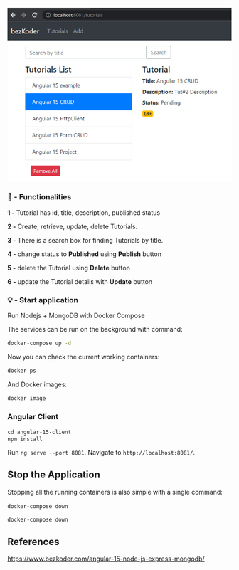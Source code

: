 ![Alt text](angular-15-crud-example.png)

### 🚀 - Functionalities

**1 -** Tutorial has id, title, description, published status

**2 -** Create, retrieve, update, delete Tutorials.

**3 -** There is a search box for finding Tutorials by title.

**4 -** change status to **Published** using **Publish** button

**5 -** delete the Tutorial using **Delete** button

**6 -** update the Tutorial details with **Update** button

### 💡  - Start application

Run Nodejs + MongoDB with Docker Compose

The services can be run on the background with command:

```bash
docker-compose up -d
```

Now you can check the current working containers:

```bash
docker ps
```

And Docker images:

```bash
docker image
```

### Angular Client

```
cd angular-15-client
npm install

```

Run `ng serve --port 8081`. Navigate to `http://localhost:8081/`.

## Stop the Application

Stopping all the running containers is also simple with a single command:

`docker-compose down`

```bash
docker-compose down
```

## References

https://www.bezkoder.com/angular-15-node-js-express-mongodb/


